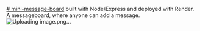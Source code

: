 [# mini-message-board](https://mini-messageboard-ydashchenko.onrender.com/) built with Node/Express and deployed with Render.
A messageboard, where anyone can add a message.
![Uploading image.png…]()
